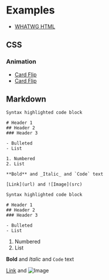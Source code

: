 # Examples

* [WHATWG HTML](WebFrontEnd_Examples/WHATWG_HTML_Spec.md)


## CSS


### Animation

* [Card Flip](WebFrontEnd_Examples/css_animation_card_flip.html)
* [Card Flip](WebFrontEnd_Examples/css_animation_close_alert_banner.html)


## Markdown

```
Syntax highlighted code block

# Header 1
## Header 2
### Header 3

- Bulleted
- List

1. Numbered
2. List

**Bold** and _Italic_ and `Code` text

[Link](url) and ![Image](src)

Syntax highlighted code block

# Header 1
## Header 2
### Header 3

- Bulleted
- List
```
1. Numbered
2. List

**Bold** and _Italic_ and `Code` text

[Link](url) and ![Image](src)

